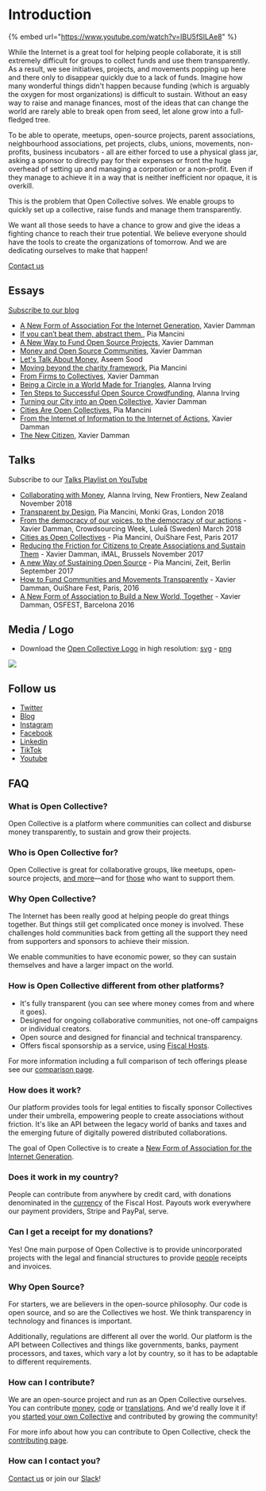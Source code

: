 # Introduction

{% embed url="https://www.youtube.com/watch?v=IBU5fSILAe8" %}

While the Internet is a great tool for helping people collaborate, it is still extremely difficult for groups to collect funds and use them transparently. As a result, we see initiatives, projects, and movements popping up here and there only to disappear quickly due to a lack of funds. Imagine how many wonderful things didn't happen because funding (which is arguably the oxygen for most organizations) is difficult to sustain. Without an easy way to raise and manage finances, most of the ideas that can change the world are rarely able to break open from seed, let alone grow into a full-fledged tree.

To be able to operate, meetups, open-source projects, parent associations, neighbourhood associations, pet projects, clubs, unions, movements, non-profits, business incubators - all are either forced to use a physical glass jar, asking a sponsor to directly pay for their expenses or front the huge overhead of setting up and managing a corporation or a non-profit. Even if they manage to achieve it in a way that is neither inefficient nor opaque, it is overkill.

This is the problem that Open Collective solves. We enable groups to quickly set up a collective, raise funds and manage them transparently.

We want all those seeds to have a chance to grow and give the ideas a fighting chance to reach their true potential. We believe everyone should have the tools to create the organizations of tomorrow. And we are dedicating ourselves to make that happen!

[Contact us](https://opencollective.com/help)

## Essays

[Subscribe to our blog](https://blog.opencollective.com/rss/)

* [A New Form of Association For the Internet Generation](https://blog.opencollective.com/a-new-form-of-association-for-the-internet-generation-part-1/), Xavier Damman
* [If you can’t beat them, abstract them.](https://blog.opencollective.com/if-you-can-t-beat-them-abstract-them/), Pia Mancini
* [A New Way to Fund Open Source Projects](https://blog.opencollective.com/a-new-way-to-fund-open-source-projects/), Xavier Damman
* [Money and Open Source Communities](https://blog.opencollective.com/money-and-open-source-communities/), Xavier Damman
* [Let's Talk About Money](https://blog.opencollective.com/lets-talk-about-money/), Aseem Sood
* [Moving beyond the charity framework](https://blog.opencollective.com/moving-beyond-the-charity-framework/), Pia Mancini
* [From Firms to Collectives](https://blog.opencollective.com/from-firms-to-collectives/), Xavier Damman
* [Being a Circle in a World Made for Triangles](https://blog.opencollective.com/being-a-circle-in-a-world-made-for-triangles/), Alanna Irving
* [Ten Steps to Successful Open Source Crowdfunding](https://blog.opencollective.com/ten-steps-to-successful-open-source-crowdfunding/), Alanna Irving
* [Turning our City into an Open Collective](https://blog.opencollective.com/turning-our-city-into-an-open-collective/), Xavier Damman
* [Cities Are Open Collectives](https://blog.opencollective.com/cities-are-open-collectives/), Pia Mancini
* [From the Internet of Information to the Internet of Actions](https://blog.opencollective.com/from-the-internet-of-information-to-the-internet-of-action/), Xavier Damman
* [The New Citizen](https://blog.opencollective.com/the-new-citizen/), Xavier Damman

## Talks

Subscribe to our [Talks Playlist on YouTube](https://www.youtube.com/playlist?list=PLXg2bdeeuFip6JoPoYgdm3AQ53lfEOjnw)

* [Collaborating with Money](https://www.youtube.com/watch?v=kZleX383-VQ), Alanna Irving, New Frontiers, New Zealand November 2018
* [Transparent by Design](https://www.youtube.com/watch?v=yrXO6c6Q7wU\&list=PLXg2bdeeuFip6JoPoYgdm3AQ53lfEOjnw\&index=4\&t=0s), Pia Mancini, Monki Gras, London 2018
* [From the democracy of our voices, to the democracy of our actions](https://www.youtube.com/watch?v=9Lx2Dk4VaUA\&list=PLXg2bdeeuFip6JoPoYgdm3AQ53lfEOjnw\&index=6) - Xavier Damman, Crowdsourcing Week, Luleå (Sweden) March 2018
* [Cities as Open Collectives](https://www.youtube.com/watch?v=S74uMkmNdh0\&index=1\&list=PLXg2bdeeuFip6JoPoYgdm3AQ53lfEOjnw) - Pia Mancini, OuiShare Fest, Paris 2017
* [Reducing the Friction for Citizens to Create Associations and Sustain Them](https://www.youtube.com/watch?v=uBj5nS0s9uQ\&list=PLXg2bdeeuFip6JoPoYgdm3AQ53lfEOjnw\&index=7) - Xavier Damman, iMAL, Brussels November 2017
* [A new Way of Sustaining Open Source](https://www.youtube.com/watch?v=szE\_00HC5h4\&index=2\&list=PLXg2bdeeuFip6JoPoYgdm3AQ53lfEOjnw) - Pia Mancini, Zeit, Berlin September 2017
* [How to Fund Communities and Movements Transparently](https://www.youtube.com/watch?v=KtRYjfiYHKc\&list=PLXg2bdeeuFip6JoPoYgdm3AQ53lfEOjnw\&index=6\&t=0s) - Xavier Damman, OuiShare Fest, Paris, 2016
* [A New Form of Association to Build a New World, Together](https://www.youtube.com/watch?v=YNmG8-Yj7C4\&index=5\&list=PLXg2bdeeuFip6JoPoYgdm3AQ53lfEOjnw) - Xavier Damman, OSFEST, Barcelona 2016

## Media / Logo

* Download the [Open Collective Logo](https://opencollective.com/static/images/opencollectivelogo.png) in high resolution: [svg](https://opencollective.com/static/images/opencollectivelogo.svg) - [png](https://opencollective.com/static/images/opencollectivelogo.png)

![](https://opencollective.com/static/images/opencollectivelogo.svg)

## Follow us

* [Twitter](https://twitter.com/opencollect)
* [Blog](https://blog.opencollective.com)
* [Instagram](https://www.instagram.com/opencollective/)
* [Facebook](https://www.facebook.com/OpenCollect)
* [Linkedin ](https://www.linkedin.com/company/opencollective/)
* [TikTok](https://www.tiktok.com/@opencollective?lang=en)
* [Youtube](https://www.youtube.com/channel/UCdi\_-GH5nozXiMm2fH447VA)

## FAQ

### What is Open Collective? <a href="#what-is-opencollective" id="what-is-opencollective"></a>

Open Collective is a platform where communities can collect and disburse money transparently, to sustain and grow their projects.

### Who is Open Collective for?

Open Collective is great for collaborative groups, like meetups, open-source projects, [and more](../collectives/collectives.md#what-is-open-collective-good-for)—and for [those](../financial-contributors/financial-contributors.md) who want to support them.

### Why Open Collective? <a href="#why-opencollective" id="why-opencollective"></a>

The Internet has been really good at helping people do great things together. But things still get complicated once money is involved. These challenges hold communities back from getting all the support they need from supporters and sponsors to achieve their mission.

We enable communities to have economic power, so they can sustain themselves and have a larger impact on the world.

### How is Open Collective different from other platforms?

* It's fully transparent (you can see where money comes from and where it goes).&#x20;
* Designed for ongoing collaborative communities, not one-off campaigns or individual creators.
* Open source and designed for financial and technical transparency.
* Offers fiscal sponsorship as a service, using [Fiscal Hosts](../fiscal-hosts/fiscal-hosts.md).

For more information including a full comparison of tech offerings please see our [comparison page](../product/comparison.md).&#x20;

### How does it work? <a href="#how-does-it-work" id="how-does-it-work"></a>

Our platform provides tools for legal entities to fiscally sponsor Collectives under their umbrella, empowering people to create associations without friction. It's like an API between the legacy world of banks and taxes and the emerging future of digitally powered distributed collaborations.

The goal of Open Collective is to create a [New Form of Association for the Internet Generation](https://blog.opencollective.com/a-new-form-of-association-for-the-internet-generation-part-1/).

### Does it work in my country?

People can contribute from anywhere by credit card, with donations denominated in the [currency](../product/currencies.md) of the Fiscal Host. Payouts work everywhere our payment providers, Stripe and PayPal, serve.

### Can I get a receipt for my donations?

Yes! One main purpose of Open Collective is to provide unincorporated projects with the legal and financial structures to provide [people](../financial-contributors/financial-contributors.md) receipts and invoices.

### Why Open Source? <a href="#why-open-source" id="why-open-source"></a>

For starters, we are believers in the open-source philosophy. Our code is open source, and so are the Collectives we host. We think transparency in technology and finances is important.

Additionally, regulations are different all over the world. Our platform is the API between Collectives and things like governments, banks, payment processors, and taxes, which vary a lot by country, so it has to be adaptable to different requirements.

### How can I contribute?

We are an open-source project and run as an Open Collective ourselves. You can contribute [money](https://opencollective.com/opencollective/donate), [code](../contributing/development/) or [translations](../contributing/translation.md). And we'd really love it if you [started your own Collective](https://opencollective.com/create) and contributed by growing the community!

For more info about how you can contribute to Open Collective, check the [contributing page](contributing.md).

### How can I contact you?

[Contact us](introduction.md#essays) or join our [Slack](https://slack.opencollective.com)!
